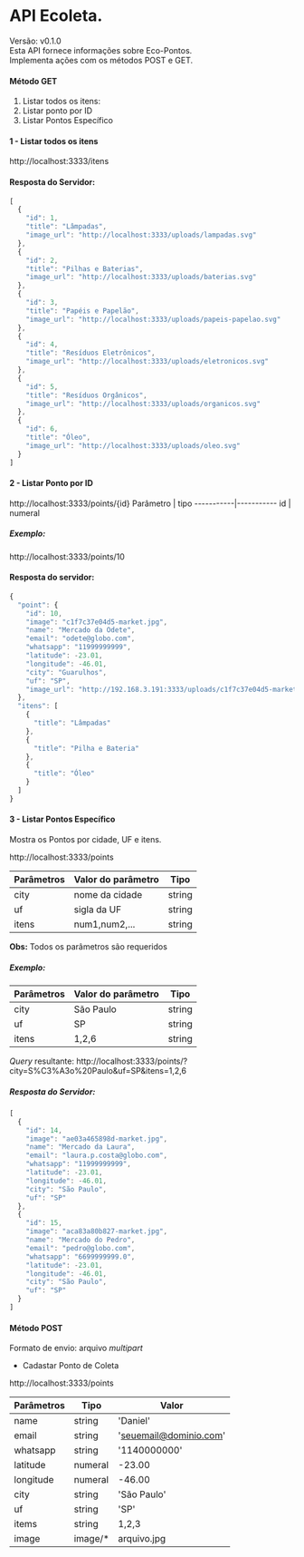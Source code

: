 API  Ecoleta.
===
Versão: v0.1.0<br/>
Esta API fornece informações sobre Eco-Pontos.<br/>Implementa ações com os métodos POST e GET.

#### Método GET
1. 	Listar todos os itens:
2.	Listar ponto por ID
3.	Listar Pontos Específico

#### 1 - Listar todos os itens
http://localhost:3333/itens

#### Resposta do Servidor:

```js
[
  {
    "id": 1,
    "title": "Lâmpadas",
    "image_url": "http://localhost:3333/uploads/lampadas.svg"
  },
  {
    "id": 2,
    "title": "Pilhas e Baterias",
    "image_url": "http://localhost:3333/uploads/baterias.svg"
  },
  {
    "id": 3,
    "title": "Papéis e Papelão",
    "image_url": "http://localhost:3333/uploads/papeis-papelao.svg"
  },
  {
    "id": 4,
    "title": "Resíduos Eletrônicos",
    "image_url": "http://localhost:3333/uploads/eletronicos.svg"
  },
  {
    "id": 5,
    "title": "Resíduos Orgânicos",
    "image_url": "http://localhost:3333/uploads/organicos.svg"
  },
  {
    "id": 6,
    "title": "Óleo",
    "image_url": "http://localhost:3333/uploads/oleo.svg"
  }
]
```


#### 2 - Listar Ponto por ID
http://localhost:3333/points/{id}
Parâmetro | tipo
-----------|-----------
id | numeral

##### Exemplo:
http://localhost:3333/points/10

#### Resposta do servidor:

```js
{
  "point": {
    "id": 10,
    "image": "c1f7c37e04d5-market.jpg",
    "name": "Mercado da Odete",
    "email": "odete@globo.com",
    "whatsapp": "11999999999",
    "latitude": -23.01,
    "longitude": -46.01,
    "city": "Guarulhos",
    "uf": "SP",
    "image_url": "http://192.168.3.191:3333/uploads/c1f7c37e04d5-market.jpg"
  },
  "itens": [
    {
      "title": "Lâmpadas"
    },
    {
      "title": "Pilha e Bateria"
    },
    {
      "title": "Óleo"
    }
  ]
}
```

#### 3 - Listar Pontos Específico
Mostra os Pontos por cidade, UF e itens.

http://localhost:3333/points

Parâmetros | Valor do parâmetro | Tipo
-----------|-----------|-----------
city  | nome da cidade | string
uf    | sigla da UF | string
itens|  num1,num2,... | string

**Obs:** Todos os parâmetros são requeridos

##### Exemplo:

Parâmetros | Valor do parâmetro | Tipo
-----------| -----------|-----------
city  | São Paulo | string
uf    | SP | string
itens|  1,2,6 | string

*Query* resultante: http://localhost:3333/points/?city=S%C3%A3o%20Paulo&uf=SP&itens=1,2,6

##### Resposta do Servidor:

``` js
[
  {
    "id": 14,
    "image": "ae03a465898d-market.jpg",
    "name": "Mercado da Laura",
    "email": "laura.p.costa@globo.com",
    "whatsapp": "11999999999",
    "latitude": -23.01,
    "longitude": -46.01,
    "city": "São Paulo",
    "uf": "SP"
  },
  {
    "id": 15,
    "image": "aca83a80b827-market.jpg",
    "name": "Mercado do Pedro",
    "email": "pedro@globo.com",
    "whatsapp": "6699999999.0",
    "latitude": -23.01,
    "longitude": -46.01,
    "city": "São Paulo",
    "uf": "SP"
  }
]
```

#### Método POST
Formato de envio: arquivo *multipart*
+	Cadastar Ponto de Coleta

http://localhost:3333/points

Parâmetros | Tipo| Valor
-----------|-----------|-----------
name  		| string  | 'Daniel'
email 		| string  | 'seuemail@dominio.com'
whatsapp	| string  | '1140000000'
latitude	| numeral | -23.00
longitude	| numeral | -46.00
city		| string  | 'São Paulo'
uf 			| string  | 'SP'
items		| string  | 1,2,3
image		| image/*   | arquivo.jpg


